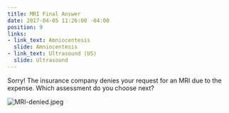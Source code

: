 ```yaml
---
title: MRI Final Answer
date: 2017-04-05 11:26:00 -04:00
position: 9
links:
- link_text: Amniocentesis
  slide: Amniocentesis
- link_text: Ultrasound (US)
  slide: Ultrasound
---
```


Sorry! The insurance company denies your request for an MRI due to the expense. Which assessment do you choose next?

![MRI-denied.jpeg](/uploads/MRI-denied.jpeg)